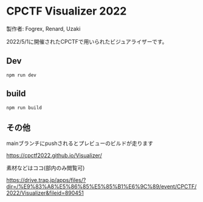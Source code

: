 # CPCTF Visualizer 2022

製作者: Fogrex, Renard, Uzaki

2022/5/1に開催されたCPCTFで用いられたビジュアライザーです。

## Dev

```text
npm run dev
```

## build

```text
npm run build
```

## その他

mainブランチにpushされるとプレビューのビルドが走ります

https://cpctf2022.github.io/Visualizer/

素材などはココ(部内のみ閲覧可)

https://drive.trap.jp/apps/files/?dir=/%E9%83%A8%E5%86%85%E5%85%B1%E6%9C%89/event/CPCTF/2022/Visualizer&fileid=890451
